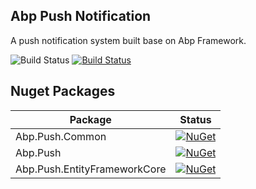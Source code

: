 ## Abp Push Notification
A push notification system built base on Abp Framework.

![Build Status](https://github.com/ryancyq/abp-push/actions/workflows/test.yml/badge.svg)
[![Build Status](https://dev.azure.com/ryancyq/abp-push/_apis/build/status/ryancyq.abp-push?branchName=master)](https://dev.azure.com/ryancyq/abp-push/_build/latest?definitionId=1&branchName=master)

## Nuget Packages
|Package|Status|
|---|---|
|Abp.Push.Common|[![NuGet](https://img.shields.io/nuget/vpre/abp.push.common.svg)](https://www.nuget.org/packages/Abp.Push.Common)|
|Abp.Push|[![NuGet](https://img.shields.io/nuget/vpre/abp.push.svg)](https://www.nuget.org/packages/Abp.Push)|
|Abp.Push.EntityFrameworkCore|[![NuGet](https://img.shields.io/nuget/vpre/abp.push.entityframeworkcore.svg)](https://www.nuget.org/packages/Abp.Push.EntityFrameworkCore)|
